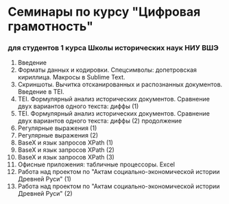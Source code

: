 # Семинары по курсу "Цифровая грамотность"

### для студентов 1 курса Школы исторических наук НИУ ВШЭ

1. Введение
2. Форматы данных и кодировки. Спецсимволы: допетровская кириллица. Макросы в Sublime Text. 
3. Скриншоты. Вычитка отсканированных и распознанных документов. Введение в TEI.
4. TEI. Формулярный анализ исторических документов. Сравнение двух вариантов одного текста: диффы \(1\)
5. TEI. Формулярный анализ исторических документов. Сравнение двух вариантов одного текста: диффы \(2\) продолжение
6. Регулярные выражения \(1\)
7. Регулярные выражения \(2\)
8. BaseX и язык запросов XPath \(1\)
9. BaseX и язык запросов XPath \(2\)
10. BaseX и язык запросов XPath \(3\)
11. Офисные приложения: табличные процессоры. Excel
12. Работа над проектом по "Актам социально-экономической истории Древней Руси" \(1\)
13. Работа над проектом по "Актам социально-экономической истории Древней Руси" \(2\)



